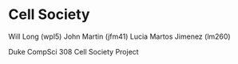 Cell Society
============
Will Long (wpl5)
John Martin (jfm41)
Lucia Martos Jimenez (lm260)

Duke CompSci 308 Cell Society Project
